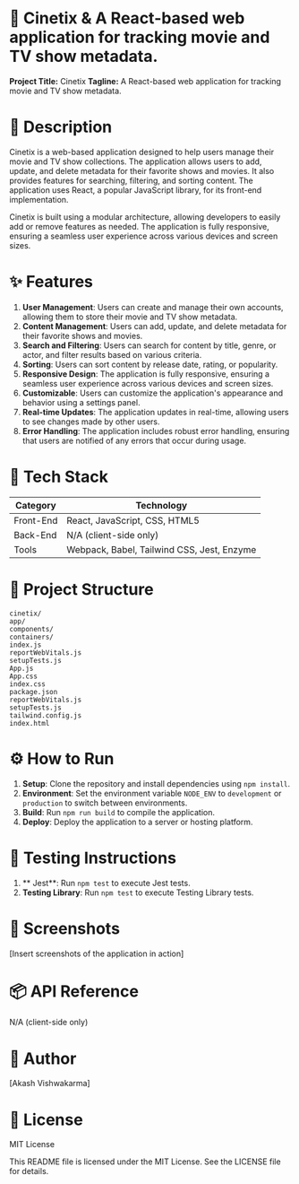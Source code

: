 🚀 **Cinetix & A React-based web application for tracking movie and TV show metadata.**
================================

**Project Title:** Cinetix
**Tagline:** A React-based web application for tracking movie and TV show metadata.

📖 **Description**
===============

Cinetix is a web-based application designed to help users manage their movie and TV show collections. The application allows users to add, update, and delete metadata for their favorite shows and movies. It also provides features for searching, filtering, and sorting content. The application uses React, a popular JavaScript library, for its front-end implementation.

Cinetix is built using a modular architecture, allowing developers to easily add or remove features as needed. The application is fully responsive, ensuring a seamless user experience across various devices and screen sizes.

✨ **Features**
=============

1. **User Management**: Users can create and manage their own accounts, allowing them to store their movie and TV show metadata.
2. **Content Management**: Users can add, update, and delete metadata for their favorite shows and movies.
3. **Search and Filtering**: Users can search for content by title, genre, or actor, and filter results based on various criteria.
4. **Sorting**: Users can sort content by release date, rating, or popularity.
5. **Responsive Design**: The application is fully responsive, ensuring a seamless user experience across various devices and screen sizes.
6. **Customizable**: Users can customize the application's appearance and behavior using a settings panel.
7. **Real-time Updates**: The application updates in real-time, allowing users to see changes made by other users.
8. **Error Handling**: The application includes robust error handling, ensuring that users are notified of any errors that occur during usage.

🧰 **Tech Stack**
================

| **Category** | **Technology** |
| --- | --- |
| Front-End | React, JavaScript, CSS, HTML5 |
| Back-End | N/A (client-side only) |
| Tools | Webpack, Babel, Tailwind CSS, Jest, Enzyme |

📁 **Project Structure**
=====================

```
cinetix/
app/
components/
containers/
index.js
reportWebVitals.js
setupTests.js
App.js
App.css
index.css
package.json
reportWebVitals.js
setupTests.js
tailwind.config.js
index.html
```

⚙️ **How to Run**
===============

1. **Setup**: Clone the repository and install dependencies using `npm install`.
2. **Environment**: Set the environment variable `NODE_ENV` to `development` or `production` to switch between environments.
3. **Build**: Run `npm run build` to compile the application.
4. **Deploy**: Deploy the application to a server or hosting platform.

🧪 **Testing Instructions**
=====================

1. ** Jest**: Run `npm test` to execute Jest tests.
2. **Testing Library**: Run `npm test` to execute Testing Library tests.

📸 **Screenshots**
================

[Insert screenshots of the application in action]

📦 **API Reference**
==================

N/A (client-side only)

👤 **Author**
==========

[Akash Vishwakarma]

📝 **License**
==========

MIT License

This README file is licensed under the MIT License. See the LICENSE file for details.
